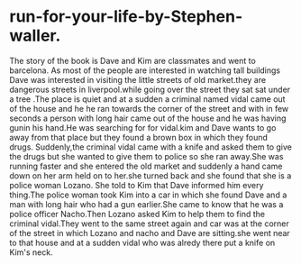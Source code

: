 # run-for-your-life-by-Stephen-waller.
The story of the book is Dave and Kim are classmates and went to barcelona.
As most of the people are interested in watching tall buildings Dave was interested in visiting the little streets of old market.they are dangerous streets in liverpool.while going over the street they sat sat under a tree .The place
 is quiet and at a sudden a criminal named vidal came out of the house and he he ran towards the corner of the street and with in few seconds a person with long hair came out of the house and he was having  gunin his hand.He was searching for for vidal.kim and Dave wants to go away from that place but they found a brown box in which they found drugs.
Suddenly,the criminal vidal came with a knife and asked them to give the drugs but she wanted to give them to police so she ran away.She was running faster and she entered the old market and suddenly a hand came down on her arm held on to her.she turned back and she found that she is a police woman Lozano.
She told to Kim that Dave informed him every thing.The police woman took Kim into a car in which she found Dave and a man with long hair who had a gun earlier.She came to know that he was a police officer Nacho.Then Lozano asked Kim to help them to find the criminal vidal.They went to the same street again and car was at the corner of the street in which Lozano and nacho and Dave are sitting.she went near to that house and at a sudden vidal who was alredy there put a knife on Kim's neck.
